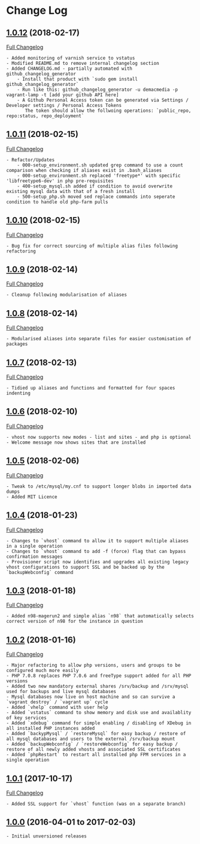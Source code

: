 # Change Log

## [1.0.12](https://github.com/demacmedia/vagrant-lamp/tree/1.0.12) (2018-02-17)
[Full Changelog](https://github.com/demacmedia/vagrant-lamp/compare/1.0.11...1.0.12)

    - Added monitoring of varnish service to vstatus
    - Modified README.md to remove internal changelog section
    - Added CHANGELOG.md - partially automated with github_changelog_generator
        - Install that product with `sudo gem install github_changelog_generator`
        - Run like this: github_changelog_generator -u demacmedia -p vagrant-lamp -t [add your github API here]
        - A Github Personal Access token can be generated via Settings / Developer settings / Personal Access Tokens
           The token should allow the follwoing operations: `public_repo, repo:status, repo_deployment`

## [1.0.11](https://github.com/demacmedia/vagrant-lamp/tree/1.0.11) (2018-02-15)
[Full Changelog](https://github.com/demacmedia/vagrant-lamp/compare/1.0.10...1.0.11)

    - Refactor/Updates
        - 000-setup_environment.sh updated grep command to use a count comparison when checking if aliases exist in .bash_aliases
        - 000-setup_environment.sh replaced 'freetype*' with specific 'libfreetype6-dev' in php pre-requisites
        - 400-setup_mysql.sh added if condition to avoid overwrite existing mysql data with that of a fresh install
        - 500-setup_php.sh moved sed replace commands into seperate condition to handle old php-farm pulls

## [1.0.10](https://github.com/demacmedia/vagrant-lamp/tree/1.0.10) (2018-02-15)
[Full Changelog](https://github.com/demacmedia/vagrant-lamp/compare/1.0.9...1.0.10)

    - Bug fix for correct sourcing of multiple alias files following refactoring

## [1.0.9](https://github.com/demacmedia/vagrant-lamp/tree/1.0.9) (2018-02-14)
[Full Changelog](https://github.com/demacmedia/vagrant-lamp/compare/1.0.8...1.0.9)

    - Cleanup following modularisation of aliases

## [1.0.8](https://github.com/demacmedia/vagrant-lamp/tree/1.0.8) (2018-02-14)
[Full Changelog](https://github.com/demacmedia/vagrant-lamp/compare/1.0.7...1.0.8)

    - Modularised aliases into separate files for easier customisation of packages

## [1.0.7](https://github.com/demacmedia/vagrant-lamp/tree/1.0.7) (2018-02-13)
[Full Changelog](https://github.com/demacmedia/vagrant-lamp/compare/1.0.6...1.0.7)

    - Tidied up aliases and functions and formatted for four spaces indenting

## [1.0.6](https://github.com/demacmedia/vagrant-lamp/tree/1.0.6) (2018-02-10)
[Full Changelog](https://github.com/demacmedia/vagrant-lamp/compare/1.0.5...1.0.6)

    - vhost now supports new modes - list and sites - and php is optional
    - Welcome message now shows sites that are installed

## [1.0.5](https://github.com/demacmedia/vagrant-lamp/tree/1.0.5) (2018-02-06)
[Full Changelog](https://github.com/demacmedia/vagrant-lamp/compare/1.0.4...1.0.5)

    - Tweak to /etc/mysql/my.cnf to support longer blobs in imported data dumps
    - Added MIT Licence

## [1.0.4](https://github.com/demacmedia/vagrant-lamp/tree/1.0.4) (2018-01-23)
[Full Changelog](https://github.com/demacmedia/vagrant-lamp/compare/1.0.3...1.0.4)

    - Changes to `vhost` command to allow it to support multiple aliases in a single operation
    - Changes to `vhost` command to add -f (force) flag that can bypass confirmation messages
    - Provisioner script now identifies and upgrades all existing legacy vhost configurations to support SSL and be backed up by the `backupWebconfig` command

## [1.0.3](https://github.com/demacmedia/vagrant-lamp/tree/1.0.3) (2018-01-18)
[Full Changelog](https://github.com/demacmedia/vagrant-lamp/compare/1.0.2...1.0.3)

    - Added n98-magerun2 and simple alias `n98` that automatically selects correct version of n98 for the instance in question

## [1.0.2](https://github.com/demacmedia/vagrant-lamp/tree/1.0.2) (2018-01-16)
[Full Changelog](https://github.com/demacmedia/vagrant-lamp/compare/1.0.1...1.0.2)

    - Major refactoring to allow php versions, users and groups to be configured much more easily
    - PHP 7.0.8 replaces PHP 7.0.6 and freeType support added for all PHP versions
    - Added two new mandatory external shares /srv/backup and /srv/mysql used for backups and live mysql databases
    - Mysql databases now live on host machine and so can survive a `vagrant destroy` / `vagrant up` cycle
    - Added `vhelp` command with user help
    - Added `vstatus` command to show memory and disk use and availablity of key services
    - Added `xdebug` command for simple enabling / disabling of XDebug in all installed PHP instances added
    - Added `backypMysql` / `restoreMysql` for easy backup / restore of all mysql databases and users to the external /srv/backup mount
    - Added `backupWebconfig` / `restoreWebconfig` for easy backup / restore of all newly added vhosts and associated SSL certificates
    - Added `phpRestart` to restart all installed php FPM services in a single operation

## [1.0.1](https://github.com/demacmedia/vagrant-lamp/tree/1.0.1) (2017-10-17)
[Full Changelog](https://github.com/demacmedia/vagrant-lamp/compare/1.0.0...1.0.1)

    - Added SSL support for `vhost` function (was on a separate branch)

## [1.0.0](https://github.com/demacmedia/vagrant-lamp/tree/1.0.0) (2016-04-01 to 2017-02-03)
    - Initial unversioned releases
